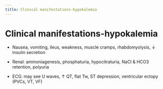 ```yaml
---
title: Clinical manifestations-hypokalemia
---
```

# Clinical manifestations-hypokalemia

* Nausea, vomiting, ileus, weakness, muscle cramps, rhabdomyolysis, ↓ insulin secretion

* Renal: ammoniagenesis, phosphaturia, hypocitraturia, NaCl & HCO3 retention, polyuria

* ECG: may see U waves, ↑ QT, flat Tw, ST depression, ventricular ectopy (PVCs, VT, VF)

